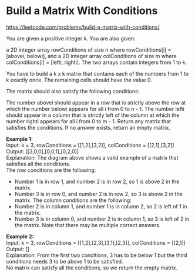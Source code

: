 # Build a Matrix With Conditions
https://leetcode.com/problems/build-a-matrix-with-conditions/

You are given a positive integer k. You are also given:

a 2D integer array rowConditions of size n where rowConditions[i] = [abovei, belowi], and
a 2D integer array colConditions of size m where colConditions[i] = [lefti, righti].
The two arrays contain integers from 1 to k.

You have to build a k x k matrix that contains each of the numbers from 1 to k exactly once. The remaining cells should have the value 0.

The matrix should also satisfy the following conditions:

The number abovei should appear in a row that is strictly above the row at which the number belowi appears for all i from 0 to n - 1.
The number lefti should appear in a column that is strictly left of the column at which the number righti appears for all i from 0 to m - 1.
Return any matrix that satisfies the conditions. If no answer exists, return an empty matrix.

 
<b>Example 1:</b>\
Input: k = 3, rowConditions = [[1,2],[3,2]], colConditions = [[2,1],[3,2]]\
Output: [[3,0,0],[0,0,1],[0,2,0]]\
Explanation: The diagram above shows a valid example of a matrix that satisfies all the conditions.\
The row conditions are the following:
- Number 1 is in row 1, and number 2 is in row 2, so 1 is above 2 in the matrix.
- Number 3 is in row 0, and number 2 is in row 2, so 3 is above 2 in the matrix.
The column conditions are the following:
- Number 2 is in column 1, and number 1 is in column 2, so 2 is left of 1 in the matrix.
- Number 3 is in column 0, and number 2 is in column 1, so 3 is left of 2 in the matrix.
Note that there may be multiple correct answers.

<b>Example 2:</b>\
Input: k = 3, rowConditions = [[1,2],[2,3],[3,1],[2,3]], colConditions = [[2,1]]\
Output: []\
Explanation: From the first two conditions, 3 has to be below 1 but the third conditions needs 3 to be above 1 to be satisfied.\
No matrix can satisfy all the conditions, so we return the empty matrix.